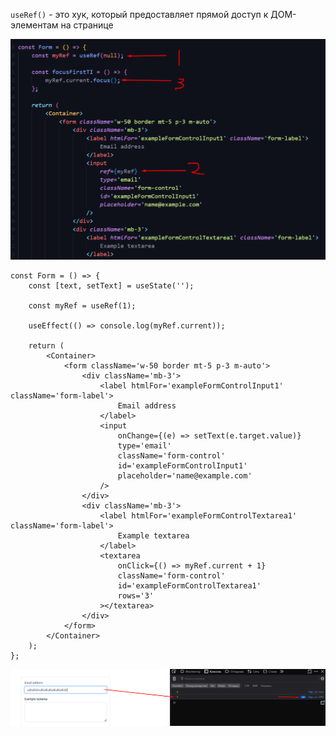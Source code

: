 `useRef()` - это хук, который предоставляет прямой доступ к ДОМ-элементам на странице


![](_png/Pasted%20image%2020230310100636.png)



```JS
const Form = () => {
	const [text, setText] = useState('');

	const myRef = useRef(1);

	useEffect(() => console.log(myRef.current));

	return (
		<Container>
			<form className='w-50 border mt-5 p-3 m-auto'>
				<div className='mb-3'>
					<label htmlFor='exampleFormControlInput1' className='form-label'>
						Email address
					</label>
					<input
						onChange={(e) => setText(e.target.value)}
						type='email'
						className='form-control'
						id='exampleFormControlInput1'
						placeholder='name@example.com'
					/>
				</div>
				<div className='mb-3'>
					<label htmlFor='exampleFormControlTextarea1' className='form-label'>
						Example textarea
					</label>
					<textarea
						onClick={() => myRef.current + 1}
						className='form-control'
						id='exampleFormControlTextarea1'
						rows='3'
					></textarea>
				</div>
			</form>
		</Container>
	);
};
```
![](_png/Pasted%20image%2020230310101723.png)





